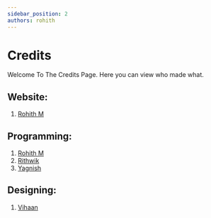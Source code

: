 ```yaml
---
sidebar_position: 2
authors: rohith
---
```


# Credits
Welcome To The Credits Page. Here you can view who made what.

## Website:
1. <a href="https://github.com/Rohith0009">Rohith M</a>

## Programming:
1. <a href="https://github.com/Rohith0009">Rohith M</a>
2. <a href="https://github.com/Rithwik772023">Rithwik</a>
3. <a href="https://github.com/Yagnish">Yagnish</a>

## Designing:
1. <a href="https://github.com/VGam8ng">Vihaan</a>